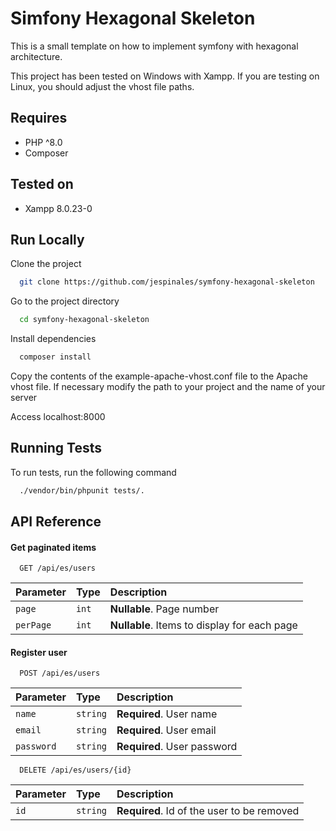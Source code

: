 
# Simfony Hexagonal Skeleton

This is a small template on how to implement symfony with hexagonal architecture.

This project has been tested on Windows with Xampp. If you are testing on Linux, you should adjust the vhost file paths.

## Requires

- PHP ^8.0
- Composer
## Tested on

- Xampp 8.0.23-0
## Run Locally

Clone the project

```bash
  git clone https://github.com/jespinales/symfony-hexagonal-skeleton
```

Go to the project directory

```bash
  cd symfony-hexagonal-skeleton
```

Install dependencies

```bash
  composer install
```

Copy the contents of the example-apache-vhost.conf file to the Apache vhost file. If necessary modify the path to your project and the name of your server

Access localhost:8000


## Running Tests

To run tests, run the following command

```bash
  ./vendor/bin/phpunit tests/.
```


## API Reference

#### Get paginated items

```http
  GET /api/es/users
```

| Parameter | Type     | Description                                   |
| :-------- | :------- | :-------------------------------------------- |
| `page`    | `int`    | **Nullable**. Page number                     |
| `perPage` | `int`    | **Nullable**. Items to display for each page  |

#### Register user

```http
  POST /api/es/users
```

| Parameter  | Type     | Description                       |
| :--------- | :------- | :-------------------------------- |
| `name`     | `string` | **Required**. User name           |
| `email`    | `string` | **Required**. User email          |
| `password` | `string` | **Required**. User password       |


```http
  DELETE /api/es/users/{id}
```

| Parameter  | Type     | Description                                |
| :--------- | :------- | :----------------------------------------- |
| `id`       | `string` | **Required**. Id of the user to be removed |
